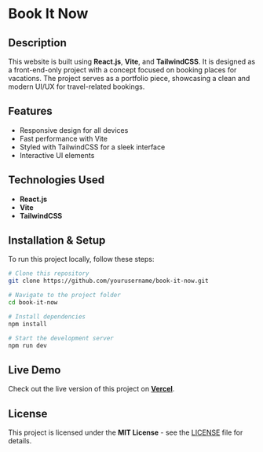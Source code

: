 # Book It Now

## Description
This website is built using **React.js**, **Vite**, and **TailwindCSS**. It is designed as a front-end-only project with a concept focused on booking places for vacations. The project serves as a portfolio piece, showcasing a clean and modern UI/UX for travel-related bookings.

## Features
- Responsive design for all devices
- Fast performance with Vite
- Styled with TailwindCSS for a sleek interface
- Interactive UI elements

## Technologies Used
- **React.js**
- **Vite**
- **TailwindCSS**

## Installation & Setup
To run this project locally, follow these steps:
```sh
# Clone this repository
git clone https://github.com/yourusername/book-it-now.git

# Navigate to the project folder
cd book-it-now

# Install dependencies
npm install

# Start the development server
npm run dev
```

## Live Demo
Check out the live version of this project on **[Vercel](https://book-it-nows.vercel.app/)**.

## License
This project is licensed under the **MIT License** - see the [LICENSE](LICENSE) file for details.
